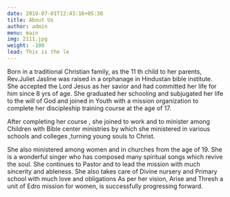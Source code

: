 ```yaml
---
date: 2019-07-01T12:43:16+05:30
title: About Us
author: admin
menu: main
img: 2111.jpg
weight: -100
lead: This is the le
---
```

Born in a traditional Christian family, as the 11 th child to her parents, Rev.Juliet Jasline was raised in a orphanage in Hindustan bible institute.
She accepted the Lord Jesus as her savior and had committed her life for him since 8 yrs of age.
She graduated her schooling and subjugated her life to the will of God and joined in Youth with a mission organization to complete her discipleship training course at the age of 17.


After completing her course , she joined to work and to minister among Children with Bible center ministries by which she ministered in various schools and colleges ,turning young souls to Christ.


She also ministered among women and in churches from the age of 19.
She is a wonderful singer who has composed many spiritual songs which revive the soul.
She continues to Pastor and to lead the mission with much sincerity and ableness.
She also takes care of Divine nursery and Primary school with much love and obligations
As per her vision, Arise and Thresh a unit of Edro mission for women, is successfully progressing forward.
